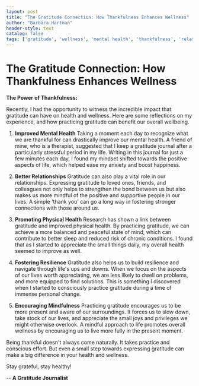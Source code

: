 ```yaml
---
layout: post
title: "The Gratitude Connection: How Thankfulness Enhances Wellness"
author: "Barbara Hartman"
header-style: text
catalog: false
tags: ['gratitude', 'wellness', 'mental health', 'thankfulness', 'relationships', 'physical health', 'resilience', 'mindfulness']
---
```


# The Gratitude Connection: How Thankfulness Enhances Wellness

**The Power of Thankfulness:**

Recently, I had the opportunity to witness the incredible impact that gratitude can have on health and wellness. Here are some reflections on my experience, and how practicing gratitude can benefit our overall wellbeing.

1. **Improved Mental Health**
   Taking a moment each day to recognize what we are thankful for can drastically improve our mental health. A friend of mine, who is a therapist, suggested that I keep a gratitude journal after a particularly stressful period in my life. Writing in this journal for just a few minutes each day, I found my mindset shifted towards the positive aspects of life, which helped ease my anxiety and boost happiness.

2. **Better Relationships**
   Gratitude can also play a vital role in our relationships. Expressing gratitude to loved ones, friends, and colleagues not only helps to strengthen the bond between us but also makes us more mindful of the positive and supportive people in our lives. A simple 'thank you' can go a long way in fostering stronger connections with those around us.

3. **Promoting Physical Health**
   Research has shown a link between gratitude and improved physical health. By practicing gratitude, we can achieve a more balanced and peaceful state of mind, which can contribute to better sleep and reduced risk of chronic conditions. I found that as I started to appreciate the small things daily, my overall health seemed to improve as well.

4. **Fostering Resilience**
   Gratitude also helps us to build resilience and navigate through life's ups and downs. When we focus on the aspects of our lives worth appreciating, we are less likely to dwell on problems, and more equipped to find solutions. This is something I discovered when I started to consciously practice gratitude during a time of immense personal change.

5. **Encouraging Mindfulness**
   Practicing gratitude encourages us to be more present and aware of our surroundings. It forces us to slow down, take stock of our lives, and appreciate the small joys and privileges we might otherwise overlook. A mindful approach to life promotes overall wellness by encouraging us to live more fully in the present moment.

Being thankful doesn't always come naturally. It takes practice and conscious effort. But even a small step towards expressing gratitude can make a big difference in your health and wellness.

Stay grateful, stay healthy!

-- **A Gratitude Journalist**